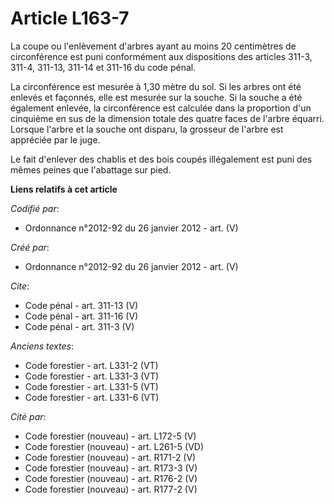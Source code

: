 # Article L163-7

La coupe ou l'enlèvement d'arbres ayant au moins 20 centimètres de circonférence est puni conformément aux dispositions des
articles 311-3, 311-4, 311-13, 311-14 et 311-16 du code pénal.

La circonférence est mesurée à 1,30 mètre du sol. Si les arbres ont été enlevés et façonnés, elle est mesurée sur la souche.
Si la souche a été également enlevée, la circonférence est calculée dans la proportion d'un cinquième en sus de la dimension
totale des quatre faces de l'arbre équarri. Lorsque l'arbre et la souche ont disparu, la grosseur de l'arbre est appréciée
par le juge.

Le fait d'enlever des chablis et des bois coupés illégalement est puni des mêmes peines que l'abattage sur pied.

**Liens relatifs à cet article**

_Codifié par_:

  - Ordonnance n°2012-92 du 26 janvier 2012 - art. (V)

_Créé par_:

  - Ordonnance n°2012-92 du 26 janvier 2012 - art. (V)

_Cite_:

  - Code pénal - art. 311-13 (V)
  - Code pénal - art. 311-16 (V)
  - Code pénal - art. 311-3 (V)

_Anciens textes_:

  - Code forestier - art. L331-2 (VT)
  - Code forestier - art. L331-3 (VT)
  - Code forestier - art. L331-5 (VT)
  - Code forestier - art. L331-6 (VT)

_Cité par_:

  - Code forestier (nouveau) - art. L172-5 (V)
  - Code forestier (nouveau) - art. L261-5 (VD)
  - Code forestier (nouveau) - art. R171-2 (V)
  - Code forestier (nouveau) - art. R173-3 (V)
  - Code forestier (nouveau) - art. R176-2 (V)
  - Code forestier (nouveau) - art. R177-2 (V)

